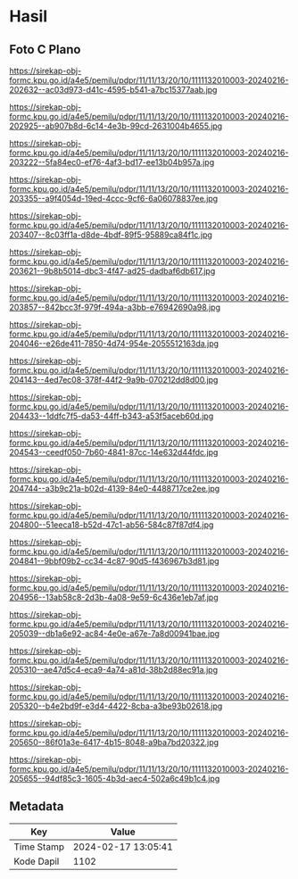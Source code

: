 # Hasil

## Foto C Plano

https://sirekap-obj-formc.kpu.go.id/a4e5/pemilu/pdpr/11/11/13/20/10/1111132010003-20240216-202632--ac03d973-d41c-4595-b541-a7bc15377aab.jpg

https://sirekap-obj-formc.kpu.go.id/a4e5/pemilu/pdpr/11/11/13/20/10/1111132010003-20240216-202925--ab907b8d-6c14-4e3b-99cd-2631004b4655.jpg

https://sirekap-obj-formc.kpu.go.id/a4e5/pemilu/pdpr/11/11/13/20/10/1111132010003-20240216-203222--5fa84ec0-ef76-4af3-bd17-ee13b04b957a.jpg

https://sirekap-obj-formc.kpu.go.id/a4e5/pemilu/pdpr/11/11/13/20/10/1111132010003-20240216-203355--a9f4054d-19ed-4ccc-9cf6-6a06078837ee.jpg

https://sirekap-obj-formc.kpu.go.id/a4e5/pemilu/pdpr/11/11/13/20/10/1111132010003-20240216-203407--8c03ff1a-d8de-4bdf-89f5-95889ca84f1c.jpg

https://sirekap-obj-formc.kpu.go.id/a4e5/pemilu/pdpr/11/11/13/20/10/1111132010003-20240216-203621--9b8b5014-dbc3-4f47-ad25-dadbaf6db617.jpg

https://sirekap-obj-formc.kpu.go.id/a4e5/pemilu/pdpr/11/11/13/20/10/1111132010003-20240216-203857--842bcc3f-979f-494a-a3bb-e76942690a98.jpg

https://sirekap-obj-formc.kpu.go.id/a4e5/pemilu/pdpr/11/11/13/20/10/1111132010003-20240216-204046--e26de411-7850-4d74-954e-2055512163da.jpg

https://sirekap-obj-formc.kpu.go.id/a4e5/pemilu/pdpr/11/11/13/20/10/1111132010003-20240216-204143--4ed7ec08-378f-44f2-9a9b-070212dd8d00.jpg

https://sirekap-obj-formc.kpu.go.id/a4e5/pemilu/pdpr/11/11/13/20/10/1111132010003-20240216-204433--1ddfc7f5-da53-44ff-b343-a53f5aceb60d.jpg

https://sirekap-obj-formc.kpu.go.id/a4e5/pemilu/pdpr/11/11/13/20/10/1111132010003-20240216-204543--ceedf050-7b60-4841-87cc-14e632d44fdc.jpg

https://sirekap-obj-formc.kpu.go.id/a4e5/pemilu/pdpr/11/11/13/20/10/1111132010003-20240216-204744--a3b9c21a-b02d-4139-84e0-4488717ce2ee.jpg

https://sirekap-obj-formc.kpu.go.id/a4e5/pemilu/pdpr/11/11/13/20/10/1111132010003-20240216-204800--51eeca18-b52d-47c1-ab56-584c87f87df4.jpg

https://sirekap-obj-formc.kpu.go.id/a4e5/pemilu/pdpr/11/11/13/20/10/1111132010003-20240216-204841--9bbf09b2-cc34-4c87-90d5-f436967b3d81.jpg

https://sirekap-obj-formc.kpu.go.id/a4e5/pemilu/pdpr/11/11/13/20/10/1111132010003-20240216-204956--13ab58c8-2d3b-4a08-9e59-6c436e1eb7af.jpg

https://sirekap-obj-formc.kpu.go.id/a4e5/pemilu/pdpr/11/11/13/20/10/1111132010003-20240216-205039--db1a6e92-ac84-4e0e-a67e-7a8d00941bae.jpg

https://sirekap-obj-formc.kpu.go.id/a4e5/pemilu/pdpr/11/11/13/20/10/1111132010003-20240216-205310--ae47d5c4-eca9-4a74-a81d-38b2d88ec91a.jpg

https://sirekap-obj-formc.kpu.go.id/a4e5/pemilu/pdpr/11/11/13/20/10/1111132010003-20240216-205320--b4e2bd9f-e3d4-4422-8cba-a3be93b02618.jpg

https://sirekap-obj-formc.kpu.go.id/a4e5/pemilu/pdpr/11/11/13/20/10/1111132010003-20240216-205650--86f01a3e-6417-4b15-8048-a9ba7bd20322.jpg

https://sirekap-obj-formc.kpu.go.id/a4e5/pemilu/pdpr/11/11/13/20/10/1111132010003-20240216-205655--94df85c3-1605-4b3d-aec4-502a6c49b1c4.jpg


## Metadata

| Key        | Value               |
| ---------- | ------------------- |
| Time Stamp | 2024-02-17 13:05:41 |
| Kode Dapil | 1102                |



